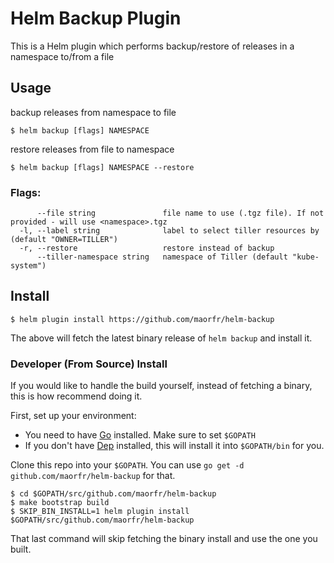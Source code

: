 # Helm Backup Plugin

This is a Helm plugin which performs backup/restore of releases in a namespace to/from a file

## Usage

backup releases from namespace to file

```
$ helm backup [flags] NAMESPACE
```

restore releases from file to namespace

```
$ helm backup [flags] NAMESPACE --restore
```

### Flags:

```
      --file string               file name to use (.tgz file). If not provided - will use <namespace>.tgz
  -l, --label string              label to select tiller resources by (default "OWNER=TILLER")
  -r, --restore                   restore instead of backup
      --tiller-namespace string   namespace of Tiller (default "kube-system") 
```

## Install

```
$ helm plugin install https://github.com/maorfr/helm-backup
```

The above will fetch the latest binary release of `helm backup` and install it.

### Developer (From Source) Install

If you would like to handle the build yourself, instead of fetching a binary,
this is how recommend doing it.

First, set up your environment:

- You need to have [Go](http://golang.org) installed. Make sure to set `$GOPATH`
- If you don't have [Dep](https://github.com/golang/dep) installed, this will install it into
  `$GOPATH/bin` for you.

Clone this repo into your `$GOPATH`. You can use `go get -d github.com/maorfr/helm-backup`
for that.

```
$ cd $GOPATH/src/github.com/maorfr/helm-backup
$ make bootstrap build
$ SKIP_BIN_INSTALL=1 helm plugin install $GOPATH/src/github.com/maorfr/helm-backup
```

That last command will skip fetching the binary install and use the one you
built.
